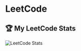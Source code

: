 # LeetCode
## 🏆 My LeetCode Stats
![LeetCode Stats](https://leetcode-stats.vercel.app/api?username=PranavBabu3245&theme=dark)
